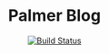 <h1 align="center">Palmer Blog</h1>

<p align="center">
  <a href="http://palmer.arkstack.cn/"><img src="https://travis-ci.org/palmerye/palmerye.github.io.svg?branch=source" alt="Build Status"></a>
</p>